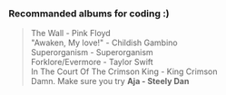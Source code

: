 ### Recommanded albums for coding :)


> The Wall - Pink Floyd  
> "Awaken, My love!" - Childish Gambino  
> Superorganism - Superorganism  
> Forklore/Evermore - Taylor Swift  
> In The Court Of The Crimson King - King Crimson  
> Damn. Make sure you try **Aja - Steely Dan** 



